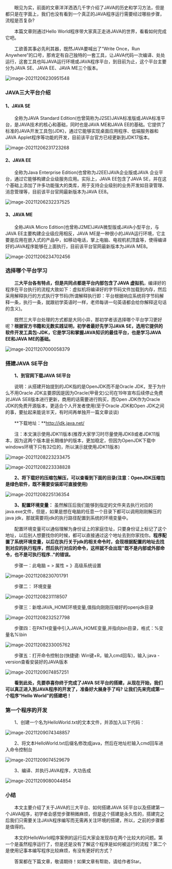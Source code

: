 &emsp;&emsp;眼见为实，前面的文章洋洋洒洒几千字介绍了JAVA的历史和学习方法，但是都只是在字面上，我们也没有看到一个真正的JAVA程序运行需要经过哪些步骤，流程是否复杂?

&emsp;&emsp;本篇文章则通过Hello World程序带大家真正走进JAVA的世界，看看如何完成它吧。

&emsp;&emsp;工欲善其事必先利其器，既然JAVA要喊出了“Write Once，Run Anywhere”的口号，那肯定有自己独特的一套工具，让JAVA代码一次编译、处处运行，这套工具也叫JAVA运行环境或JAVA程序平台，到目前为止，这个平台主要分为JAVA SE、JAVA EE、JAVA ME三个版本。

![image-20211206230951548](https://it-diary-1308244209.cos.ap-guangzhou.myqcloud.com//image20220326180857.png)


### JAVA三大平台介绍

#### 1、JAVA SE

&emsp;&emsp;全称为JAVA Standard Edition(也曾简称为J2SE)JAVA标准版或JAVA标准平台，是JAVA技术的核心和基础，同时也是JAVA ME和JAVA EE的基础。它提供了标准的JAVA开发工具包(JDK)，通过它能够实现桌面应用程序、低端服务器和JAVA Applet程序等功能的开发，目前该平台官方已经更新到JDK17版本。

![image-20211206231723268](https://it-diary-1308244209.cos.ap-guangzhou.myqcloud.com//image20220326180905.png)


#### 2、JAVA EE

&emsp;&emsp;全称为Java  Enterprise Edition(也曾称为J2EE)JAVA企业版或JAVA 企业平台，通过它能够构建企业级服务应用。实际上，JAVA EE包含了JAVA SE，并在这个基础上添加了许多功能强大的类库，用于支持企业级别的业务开发如目录管理、消息管理等，目前该平台官网最新版本为JAVA EE8。

![image-20211206232237525](https://it-diary-1308244209.cos.ap-guangzhou.myqcloud.com//image20220326180915.png)

#### 3、JAVA ME

&emsp;&emsp;全称JAVA Micro Edition(也曾称J2ME)JAVA微型版或JAVA小型平台，与JAVA EE主要构建企业级应用相反，JAVA ME是一种很小的JAVA运行环境，它主要是应用在嵌入式的产品中，如移动电话，掌上电脑、电视机机顶盒等，使得编译好的JAVA程序能够在上面执行，目前该平台官网最新版本为JAVA ME8。

![image-20211206234702456](https://it-diary-1308244209.cos.ap-guangzhou.myqcloud.com//image20220326180923.png)


### 选择哪个平台学习

&emsp;&emsp;**三大平台各有特点，但是共同点都是平台内部包含了JAVA 虚拟机**，编译好的程序在平台执行的流程大致如下：虚拟机将编译好的字节码文件加载到内存，然后采用解释执行的方式执行字节码(所谓解释执行即：平台根据响应系统将字节码解释一条，执行一条，就跟初学英语时一样，老师每讲一句英语都会给你解释这句话的含义)。

&emsp;&emsp;既然三大平台处理的方式都是大同小异，那初学者该选择哪个平台学习更好呢？**根据官方书籍和无数实践证明，初学者最好先学习JAVA SE，选用它提供的软件开发工具包-JDK，它是学习和掌握JAVA知识的最佳平台，也是学习JAVA EE和JAVA ME的基础。**

![image-20211207000058379](https://it-diary-1308244209.cos.ap-guangzhou.myqcloud.com//image20220326180930.png)


### 搭建JAVA SE平台

&emsp;&emsp;**1、到官网下载JAVA SE平台**

&emsp;&emsp;说明：从搭建开始提到的JDK指的是OpenJDK而不是Oracle JDK，至于为什么不用Oracle JDK主要原因是因为Oracle(甲骨文)公司在19年宣布后续停止免费对JAVA SE8版本进行更新，商用的话需要进行购买，而Open JDK作为Oracle JDK的免费开源版本，更适合个人开发者使用(至于Oracle JDK和Open JDK之间的事，要扯起来能说半天，有时间再单独开一篇文章谈谈)

&emsp;&emsp;**下载地址：**http://jdk.java.net/

&emsp;&emsp;注：本文演示使用JDK11版本(推荐大家学习时尽量使用JDK8或者JDK11版本，因为这两个版本是长期维护的版本，更加稳定，但因为OpenJDK下载中windows环境下只有32位的，所以演示就使用JDK11版本)

![image-20211208223233475](https://it-diary-1308244209.cos.ap-guangzhou.myqcloud.com//image20220326180939.png)

![image-20211208223338828](https://it-diary-1308244209.cos.ap-guangzhou.myqcloud.com//image20220326180947.png)


&emsp;&emsp;**2、将下载好的压缩包解压，可以查看到下面的目录(注意：OpenJDK压缩包是绿色软件，既不需要安装即可直接使用)**

![image-20211208225136354](https://it-diary-1308244209.cos.ap-guangzhou.myqcloud.com//image20220326180954.png)


&emsp;&emsp;**3、配置环境变量：** 虽然解压后我们能够到指定的文件夹去执行对应的java.exe文件，但是，如果是想在电脑的任意一个目录下都可以调用刚刚解压的java jdk，那就需要将jdk的执行路径配置到系统的环境变量中。

&emsp;&emsp;配置环境变量可以通俗理解为身份证上的家庭住址，只要身份证上标记了这个地址，以后别人想要找你的时候，都可以直接通过这个地址去到你家找你。**程序配置了系统环境变量，以后在执行关于jdk的相关命令时，会现根据配置的地址去找到对应的执行程序，然后执行对应的命令，这样就不会出现"既不是内部或外部命令，也不是可执行程序.."的错误。**

&emsp;&emsp;步骤一：此电脑 = > 属性 = 》高级系统设置

![image-20211208230701791](https://it-diary-1308244209.cos.ap-guangzhou.myqcloud.com//image20220326181001.png)

&emsp;&emsp;步骤二： 环境变量 

![image-20211208231118507](https://it-diary-1308244209.cos.ap-guangzhou.myqcloud.com//image20220326181009.png)

&emsp;&emsp;步骤三：新增JAVA_HOME环境变量,值指向刚刚压缩好的openjdk目录

![image-20211208232527798](https://it-diary-1308244209.cos.ap-guangzhou.myqcloud.com//image20220326181016.png)

&emsp;&emsp;步骤四：在PATH变量中引入JAVA_HOME变量,并指向bin目录，格式：%变量名%\bin

![image-20211208233005762](https://it-diary-1308244209.cos.ap-guangzhou.myqcloud.com//image20220326181024.png)


&emsp;&emsp;步骤五：打开命令控制台(快捷键: Win键+R，输入cmd回车)，输入:java -version查看安装好的JAVA版本

![image-20211209074857251](https://it-diary-1308244209.cos.ap-guangzhou.myqcloud.com//image20220326181032.png)

&emsp;&emsp;**看到此处，先要恭喜你终于完成了JAVA SE平台的搭建，从现在开始，我们可以真正进入到JAVA程序的开发了，准备好大展身手了吗? 让我们先来完成第一个程序“Hello World”的搭建吧！**


### 第一个程序的开发

&emsp;&emsp;1、创建一个名为HelloWorld.txt的文本文件，并添加入以下代码：

![image-20211209074348857](https://it-diary-1308244209.cos.ap-guangzhou.myqcloud.com//image20220326181040.png)

&emsp;&emsp;2、将文本HelloWorld.txt后缀名修改成java，然后在地址栏输入cmd回车进入命令控制台

![image-20211209074529679](https://it-diary-1308244209.cos.ap-guangzhou.myqcloud.com//image20220326181046.png)


&emsp;&emsp;3、编译、并执行JAVA程序，大功告成

![image-20211209080044854](https://it-diary-1308244209.cos.ap-guangzhou.myqcloud.com//image20220326181053.png)

### 小结

&emsp;&emsp;本文主要介绍了关于JAVA的三大平台、如何搭建JAVA SE平台以及搭建第一个JAVA程序，初学者会感觉步骤稍微麻烦，但是这个搭建是永久性的，搭建完之后我们只需要关注JAVA程序编写而无需再关注环境的搭建，所以，之前的步骤都是值得的。

&emsp;&emsp;本文的HelloWorld程序案例的运行后大家会发现存在两个比较大的问题。第一个是虽然程序运行了，但是还是没有了解这个程序是如何被运行的流程？第二个是使用记事本编写程序比较麻烦，有没有更好的方式？

&emsp;&emsp;答案都在下篇文章，敬请期待！如果文章有帮助，请给作者Star。